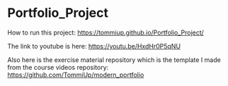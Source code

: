 # Portfolio_Project
How to run this project:
https://tommiup.github.io/Portfolio_Project/

The link to youtube is here:
https://youtu.be/HxdHr0P5qNU

Also here is the exercise material repository which is the template I made from the course videos repository:
https://github.com/TommiUp/modern_portfolio
